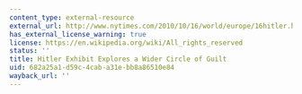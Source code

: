 ```yaml
---
content_type: external-resource
external_url: http://www.nytimes.com/2010/10/16/world/europe/16hitler.html?pagewanted=all
has_external_license_warning: true
license: https://en.wikipedia.org/wiki/All_rights_reserved
status: ''
title: Hitler Exhibit Explores a Wider Circle of Guilt
uid: 682a25a1-d59c-4cab-a31e-bb8a86510e84
wayback_url: ''
---
```

